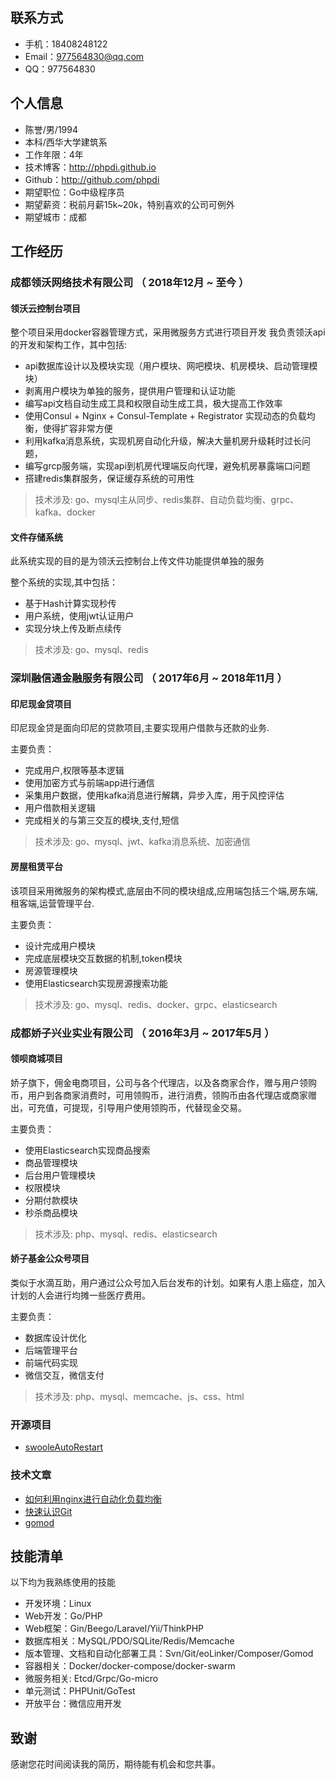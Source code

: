 


## 联系方式

- 手机：18408248122 
- Email：977564830@qq.com
- QQ：977564830



## 个人信息

- 陈誉/男/1994 
- 本科/西华大学建筑系 
- 工作年限：4年
- 技术博客：http://phpdi.github.io
- Github：http://github.com/phpdi 
- 期望职位：Go中级程序员
- 期望薪资：税前月薪15k~20k，特别喜欢的公司可例外
- 期望城市：成都




## 工作经历

### 成都领沃网络技术有限公司 （ 2018年12月 ~ 至今 ）

#### 领沃云控制台项目 
整个项目采用docker容器管理方式，采用微服务方式进行项目开发
我负责领沃api的开发和架构工作，其中包括:
* api数据库设计以及模块实现（用户模块、网吧模块、机房模块、启动管理模块）
* 剥离用户模块为单独的服务，提供用户管理和认证功能
* 编写api文档自动生成工具和权限自动生成工具，极大提高工作效率
* 使用Consul + Nginx + Consul-Template + Registrator 实现动态的负载均衡，使得扩容非常方便
* 利用kafka消息系统，实现机房自动化升级，解决大量机房升级耗时过长问题，
* 编写grcp服务端，实现api到机房代理端反向代理，避免机房暴露端口问题
* 搭建redis集群服务，保证缓存系统的可用性

> 技术涉及: go、mysql主从同步、redis集群、自动负载均衡、grpc、kafka、docker

#### 文件存储系统
此系统实现的目的是为领沃云控制台上传文件功能提供单独的服务

整个系统的实现,其中包括：
* 基于Hash计算实现秒传
* 用户系统，使用jwt认证用户
* 实现分块上传及断点续传 

> 技术涉及: go、mysql、redis

 
### 深圳融信通金融服务有限公司 （ 2017年6月 ~ 2018年11月 ）

#### 印尼现金贷项目 
印尼现金贷是面向印尼的贷款项目,主要实现用户借款与还款的业务.

主要负责：
* 完成用户,权限等基本逻辑
* 使用加密方式与前端app进行通信
* 采集用户数据，使用kafka消息进行解耦，异步入库，用于风控评估
* 用户借款相关逻辑
* 完成相关的与第三交互的模块,支付,短信

> 技术涉及: go、mysql、jwt、kafka消息系统、加密通信


#### 房屋租赁平台 
该项目采用微服务的架构模式,底层由不同的模块组成,应用端包括三个端,房东端,租客端,运营管理平台.

主要负责：
* 设计完成用户模块
* 完成底层模块交互数据的机制,token模块
* 房源管理模块
* 使用Elasticsearch实现房源搜索功能

> 技术涉及: go、mysql、redis、docker、grpc、elasticsearch

### 成都娇子兴业实业有限公司 （ 2016年3月 ~ 2017年5月 ）

#### 领呗商城项目
娇子旗下，佣金电商项目，公司与各个代理店，以及各商家合作，赠与用户领购币，用户到各商家消费时，可用领购币，进行消费，领购币由各代理店或商家赠出，可充值，可提现，引导用户使用领购币，代替现金交易。

主要负责：
* 使用Elasticsearch实现商品搜索
* 商品管理模块
* 后台用户管理模块
* 权限模块
* 分期付款模块
* 秒杀商品模块

> 技术涉及: php、mysql、redis、elasticsearch


#### 娇子基金公众号项目
类似于水滴互助，用户通过公众号加入后台发布的计划。如果有人患上癌症，加入计划的人会进行均摊一些医疗费用。

主要负责：
* 数据库设计优化
* 后端管理平台
* 前端代码实现
* 微信交互，微信支付

> 技术涉及: php、mysql、memcache、js、css、html


### 开源项目
 - [swooleAutoRestart](https://github.com/phpdi/swoole-auto-restart)

### 技术文章

- [如何利用nginx进行自动化负载均衡](http://get.jobdeer.com/706.get)
- [快速认识Git](http://get.jobdeer.com/343.get) 
- [gomod](http://get.jobdeer.com/343.get) 



## 技能清单
以下均为我熟练使用的技能

- 开发环境：Linux
- Web开发：Go/PHP
- Web框架：Gin/Beego/Laravel/Yii/ThinkPHP
- 数据库相关：MySQL/PDO/SQLite/Redis/Memcache
- 版本管理、文档和自动化部署工具：Svn/Git/eoLinker/Composer/Gomod
- 容器相关：Docker/docker-compose/docker-swarm
- 微服务相关: Etcd/Grpc/Go-micro
- 单元测试：PHPUnit/GoTest
- 开放平台：微信应用开发


## 致谢
感谢您花时间阅读我的简历，期待能有机会和您共事。
